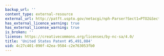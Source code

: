 ```yaml
---
backup_url: ''
content_type: external-resource
external_url: http://patft.uspto.gov/netacgi/nph-Parser?Sect1=PTO2&Sect2=HITOFF&p=1&u=%2Fnetahtml%2FPTO%2Fsearch-bool.html&r=1&f=G&l=50&co1=AND&d=PTXT&s1=5491084.PN.&s2=chalfie.INNM.&OS=PN/5491084+AND+IN/chalfie&RS=PN/5491084+AND+IN/chalfie
has_external_licence_warning: true
has_external_license_warning: true
is_broken: ''
license: https://creativecommons.org/licenses/by-nc-sa/4.0/
title: 'United States Patent #5,491,084'
uid: 4c27c401-090f-42ea-9584-c2e763053fb0
---
```

